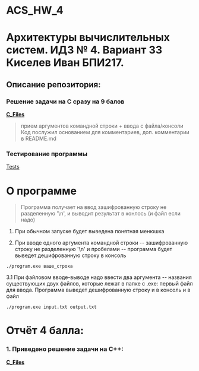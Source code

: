 # ACS_HW_4
# Архитектуры вычислительных систем. ИДЗ № 4. Вариант 33 <br/> Киселев Иван БПИ217.

## Описание репозитория:

### Решение задачи на C сразу на 9 балов 
**[C_Files](https://github.com/ababism/ACS_HW_3/tree/main/C_Files)** 
> прием аргументов командной строки + ввода с файла/консоли
> Код послужил основанием для комментариев, доп. комментарии в README.md

### Тестирование программы
[Tests](https://github.com/ababism/ACS_HW_3/tree/main/Tests)


# О программе
> Программа получает на ввод зашифрованную строку не разделенную '\n', и выводит результат в конлось (и файл если надо)

1. При обычном запуске будет выведена понятная менюшка

2. При вводе одного аргумента командной строки -- зашифрованную строку не разделенную '\n' и пробелами -- программа будет выведет дешифрованную строку в консоль
```
./program.exe вашe_строка
```

3.1 При файловом вводе-выводе надо ввести два аргумента -- названия существующих двух файлов, которые лежат в папке с .exe: первый файл для ввода. Программа выведет дешифрованную строку и в консоль и в файл

```
./program.exe input.txt output.txt
```


# Отчёт 4 балла:
### 1. Приведено решение задачи на C++:
**[C_Files](https://github.com/ababism/ACS_HW_3/tree/main/C_Files)** 

